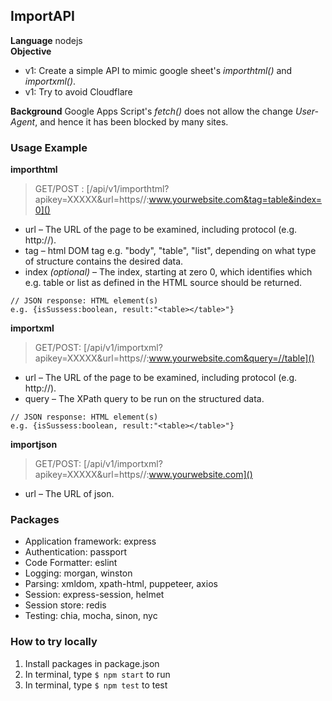 ## ImportAPI

**Language** nodejs <br/>
**Objective** <br/>
- v1: Create a simple API to mimic google sheet's *importhtml()* and *importxml()*. <br/>
- v1: Try to avoid Cloudflare <br/>

**Background** Google Apps Script's *fetch()* does not allow the change *User-Agent*, and hence it has been blocked by many sites. <br/>

### Usage Example <br/>
**importhtml**
> GET/POST : [/api/v1/importhtml?apikey=XXXXX&url=https//:www.yourwebsite.com&tag=table&index=0]() 
    
- url – The URL of the page to be examined, including protocol (e.g. http://).   
- tag – html DOM tag e.g. "body", "table", "list", depending on what type of structure contains the desired data.
- index *(optional)* – The index, starting at zero 0, which identifies which e.g. table or list as defined in the HTML source should be returned.

```
// JSON response: HTML element(s)
e.g. {isSussess:boolean, result:"<table></table>"}
```
    
**importxml**
> GET/POST: [/api/v1/importxml?apikey=XXXXX&url=https//:www.yourwebsite.com&query=//table]() 
 
- url – The URL of the page to be examined, including protocol (e.g. http://).   
- query – The XPath query to be run on the structured data.  

```
// JSON response: HTML element(s)
e.g. {isSussess:boolean, result:"<table></table>"}
```


**importjson**
> GET/POST: [/api/v1/importxml?apikey=XXXXX&url=https//:www.yourwebsite.com]() 

- url – The URL of json.   

### Packages
- Application framework: express 
- Authentication: passport
- Code Formatter: eslint
- Logging: morgan, winston
- Parsing: xmldom, xpath-html, puppeteer, axios
- Session: express-session, helmet
- Session store: redis
- Testing: chia, mocha, sinon, nyc

### How to try locally
1. Install packages in package.json
2. In terminal, type `$ npm start` to run
3. In terminal, type `$ npm test` to test

